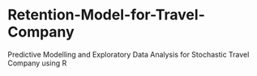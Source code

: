 # Retention-Model-for-Travel-Company
Predictive Modelling and Exploratory Data Analysis for Stochastic Travel Company using R 
